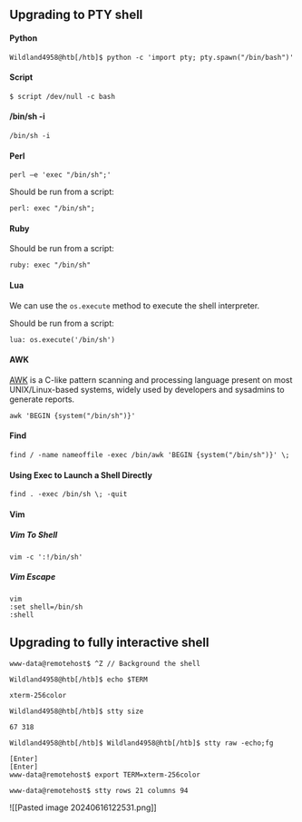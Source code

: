 ## Upgrading to PTY shell

#### Python
```shell-session
Wildland4958@htb[/htb]$ python -c 'import pty; pty.spawn("/bin/bash")'
```

#### Script
```shell-session
$ script /dev/null -c bash
```

#### /bin/sh -i
```shell-session
/bin/sh -i
```

#### Perl
```shell-session
perl —e 'exec "/bin/sh";'
```

Should be run from a script:
```shell-session
perl: exec "/bin/sh";
```

#### Ruby

Should be run from a script:
```shell-session
ruby: exec "/bin/sh"
```

#### Lua

We can use the `os.execute` method to execute the shell interpreter.

Should be run from a script:
```shell-session
lua: os.execute('/bin/sh')
```

#### AWK

[AWK](https://man7.org/linux/man-pages/man1/awk.1p.html) is a C-like pattern scanning and processing language present on most UNIX/Linux-based systems, widely used by developers and sysadmins to generate reports.

```shell-session
awk 'BEGIN {system("/bin/sh")}'
```

#### Find
```shell-session
find / -name nameoffile -exec /bin/awk 'BEGIN {system("/bin/sh")}' \;
```

#### Using Exec to Launch a Shell Directly
```shell-session
find . -exec /bin/sh \; -quit
```

#### Vim
##### Vim To Shell
```shell-session
vim -c ':!/bin/sh'
```

##### Vim Escape
```shell-session
vim
:set shell=/bin/sh
:shell
```

## Upgrading to fully interactive shell
```shell-session
www-data@remotehost$ ^Z // Background the shell

Wildland4958@htb[/htb]$ echo $TERM

xterm-256color

Wildland4958@htb[/htb]$ stty size

67 318

Wildland4958@htb[/htb]$ Wildland4958@htb[/htb]$ stty raw -echo;fg

[Enter]
[Enter]
www-data@remotehost$ export TERM=xterm-256color

www-data@remotehost$ stty rows 21 columns 94
```

![[Pasted image 20240616122531.png]]

